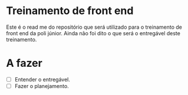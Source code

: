 # Treinamento de front end

Este é o read me do repositório que será utilizado para o treinamento de front end da poli júnior.
Ainda não foi dito o que será o entregável deste treinamento.

# A fazer
- [ ] Entender o entregável.
- [ ] Fazer o planejamento.